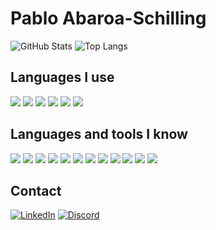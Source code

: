 # Pablo Abaroa-Schilling

![GitHub Stats](https://github-readme-stats.vercel.app/api?username=PabloSch26&show_icons=true&count_private=true)
![Top Langs](https://github-readme-stats.vercel.app/api/top-langs/?username=PabloSch26&layout=compact)

## Languages I use
![](https://img.shields.io/badge/-HTML5-orange?style=flat&logo=html5)
![](https://img.shields.io/badge/-CSS3-blue?style=flat&logo=css3)
![](https://img.shields.io/badge/-JavaScript-yellow?style=flat&logo=javascript)
![](https://img.shields.io/badge/-MongoDB-green?style=flat&logo=mongodb)
![](https://img.shields.io/badge/-Node.js-green?style=flat&logo=node.js)
![](https://img.shields.io/badge/-GitHub-black?style=flat&logo=github)

## Languages and tools I know
![](https://img.shields.io/badge/-HTML5-orange?style=flat&logo=html5)
![](https://img.shields.io/badge/-CSS3-blue?style=flat&logo=css3)
![](https://img.shields.io/badge/-Java-green?style=flat&logo=java)
![](https://img.shields.io/badge/-JavaScript-yellow?style=flat&logo=javascript)
![](https://img.shields.io/badge/-Android-3DDC84?style=flat&logo=android)
![](https://img.shields.io/badge/-Docker-blue?style=flat&logo=docker)
![](https://img.shields.io/badge/-Linux-black?style=flat&logo=linux)
![](https://img.shields.io/badge/-Git-red?style=flat&logo=git)
![](https://img.shields.io/badge/-GitHub-black?style=flat&logo=github)
![](https://img.shields.io/badge/-MySQL-blue?style=flat&logo=mysql)
![](https://img.shields.io/badge/-MongoDB-green?style=flat&logo=mongodb)
![](https://img.shields.io/badge/-Node.js-green?style=flat&logo=node.js)

## Contact
[![LinkedIn](https://img.shields.io/badge/-LinkedIn-blue?style=flat&logo=linkedin)](https://www.linkedin.com/in/pablo-sch-it/)
[![Discord](https://img.shields.io/badge/-Discord-5865F2?style=flat&logo=discord)]((https://discord.com/users/1318260062900457642))
